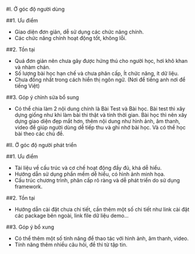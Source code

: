 #I. Ở góc độ người dùng

##1. Ưu điểm
- Giao diện đơn giản, dễ sử dụng các chức năng chính.
- Các chức năng chính hoạt động tốt, không lỗi.

##2. Tồn tại
- Quá đơn giản nên chưa gây được hứng thú cho người học, hơi khô khan và nhàm chán.
- Số lượng bài học hạn chế và chưa phân cấp, Ít chức năng, ít dữ liệu.
- Chưa đồng nhất trong cách hiển thị ngôn ngữ. (Nơi để tiếng anh nơi để tiếng Việt)

##3. Góp ý chỉnh sửa bổ sung
- Có thể chia làm 2 nội dung chính là Bài Test và Bài học. 
Bài test thì xây dựng giống như khi làm bài thi thật và tính thời gian. 
Bài học thì nên xây dựng giao diện đẹp mắt hơn, thêm nội dung như hình ảnh, âm thanh, video để giúp người dùng dễ tiếp thu và ghi nhớ bài học. Và có thể học bài theo các chủ đề.

#II. Ở góc độ người phát triển

##1. Ưu điểm
- Tài liệu về cấu trúc và cơ chế hoạt động đầy đủ, khá dễ hiểu.
- Hướng dẫn sử dụng phần mềm dễ hiểu, có hình ảnh minh họa.
- Cấu trúc chương trình, phân cấp rõ ràng và dễ phát triển do sử dụng framework.

##2. Tồn tại
- Hướng dẫn cài đặt chưa chi tiết, cần thêm một số chi tiết như link cài đặt các package bên ngoài, link file dữ liệu demo...

##3. Góp ý bổ xung
- Có thể thêm một số tính năng để thao tác với hình ảnh, âm thanh, video.
- Tính năng thêm nhiều câu hỏi, đề thi từ tập tin.